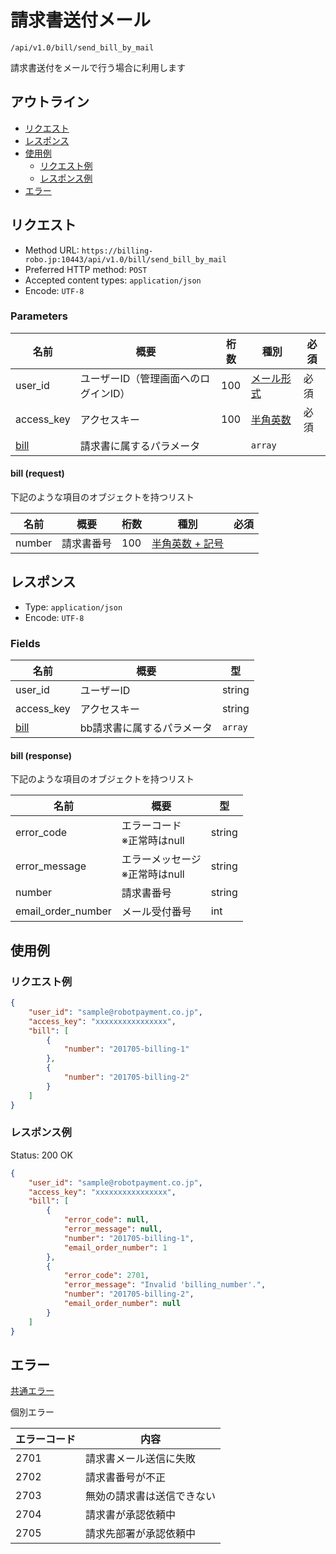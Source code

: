 # 請求書送付メール

`/api/v1.0/bill/send_bill_by_mail`

請求書送付をメールで行う場合に利用します

## アウトライン

- [リクエスト](#リクエスト)
- [レスポンス](#レスポンス)
- [使用例](#使用例)
  - [リクエスト例](#リクエスト例)
  - [レスポンス例](#レスポンス例)
- [エラー](#エラー)

## リクエスト
- Method URL: `https://billing-robo.jp:10443/api/v1.0/bill/send_bill_by_mail`
- Preferred HTTP method: `POST`
- Accepted content types: `application/json`
- Encode: `UTF-8`

### Parameters

| 名前                  | 概要                                 | 桁数 | 種別                              | 必須 |
| --------------------- | ------------------------------------ | ---- | --------------------------------- | ---- |
| user_id               | ユーザーID（管理画面へのログインID） | 100  | [メール形式](../../index.md#種別) | 必須 |
| access_key            | アクセスキー                         | 100  | [半角英数](../../index.md#種別)   | 必須 |
| [bill](#bill-request) | 請求書に属するパラメータ             |      | `array`                     |      |

#### bill (request)

<!-- 要素が多くないものは detail, summaryタグを使わない (なくても見やすくため) -->
下記のような項目のオブジェクトを持つリスト

| 名前   | 概要       | 桁数 | 種別                                   | 必須 |
| ------ | ---------- | ---- | -------------------------------------- | ---- |
| number | 請求書番号 | 100  | [半角英数 + 記号](../../index.md#種別) |      |


## レスポンス

- Type: `application/json`
- Encode: `UTF-8`

### Fields

| 名前                   | 概要                       | 型            |
| ---------------------- | -------------------------- | ------------- |
| user_id                | ユーザーID                 | string        |
| access_key             | アクセスキー               | string        |
| [bill](#bill-response) | bb請求書に属するパラメータ | `array` |

#### bill (response)

<!-- 要素が多くないものは detail, summaryタグを使わない (なくても見やすくため) -->
下記のような項目のオブジェクトを持つリスト

| 名前               | 概要                                | 型     |
| ------------------ | ----------------------------------- | ------ |
| error_code         | エラーコード <br> ※正常時はnull     | string |
| error_message      | エラーメッセージ <br> ※正常時はnull | string |
| number             | 請求書番号                          | string |
| email_order_number | メール受付番号                      | int    |


## 使用例

### リクエスト例

```json
{
    "user_id": "sample@robotpayment.co.jp",
    "access_key": "xxxxxxxxxxxxxxxx",
    "bill": [
        {
            "number": "201705-billing-1"
        },
        {
            "number": "201705-billing-2"
        }
    ]
}
```

### レスポンス例

Status: 200 OK

```json
{
    "user_id": "sample@robotpayment.co.jp",
    "access_key": "xxxxxxxxxxxxxxxx",
    "bill": [
        {
            "error_code": null,
            "error_message": null,
            "number": "201705-billing-1",
            "email_order_number": 1
        },
        {
            "error_code": 2701,
            "error_message": "Invalid 'billing_number'.",
            "number": "201705-billing-2",
            "email_order_number": null
        }
    ]
}
```

## エラー

[共通エラー](../../index.md#共通エラー)

個別エラー

| エラーコード | 内容                       |
| ------------ | -------------------------- |
| 2701         | 請求書メール送信に失敗     |
| 2702         | 請求書番号が不正           |
| 2703         | 無効の請求書は送信できない |
| 2704         | 請求書が承認依頼中         |
| 2705         | 請求先部署が承認依頼中     |
